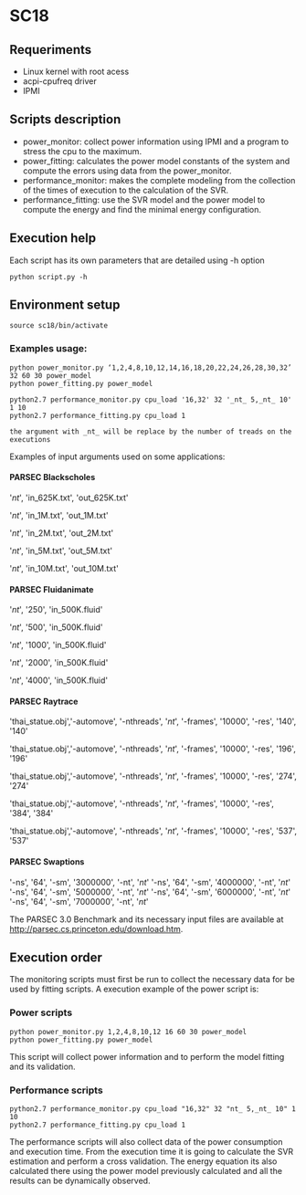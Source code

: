 # SC18

## Requeriments
* Linux kernel with root acess
* acpi-cpufreq driver
* IPMI


## Scripts description

* power_monitor: collect power information using IPMI and a program to stress the cpu to the maximum.
* power_fitting: calculates the power model constants of the system and compute the errors using data from the power_monitor.
* performance_monitor: makes the complete modeling from the collection of the times of execution to the calculation of the SVR.
* performance_fitting: use the SVR model and the power model to compute the energy and find the minimal energy configuration.

## Execution help

Each script has its own parameters that are detailed using -h option

```
python script.py -h
```

## Environment setup
```
source sc18/bin/activate
```

### Examples usage:
```
python power_monitor.py ‘1,2,4,8,10,12,14,16,18,20,22,24,26,28,30,32’ 32 60 30 power_model
python power_fitting.py power_model

python2.7 performance_monitor.py cpu_load '16,32' 32 '_nt_ 5,_nt_ 10' 1 10
python2.7 performance_fitting.py cpu_load 1

the argument with _nt_ will be replace by the number of treads on the executions
```

Examples of input arguments used on some applications:

#### PARSEC Blackscholes

'_nt_', 'in_625K.txt', 'out_625K.txt'

'_nt_', 'in_1M.txt', 'out_1M.txt'

'_nt_', 'in_2M.txt', 'out_2M.txt'

'_nt_', 'in_5M.txt', 'out_5M.txt'

'_nt_', 'in_10M.txt', 'out_10M.txt'


#### PARSEC Fluidanimate

'_nt_', '250', 'in_500K.fluid'

'_nt_', '500', 'in_500K.fluid'

'_nt_', '1000', 'in_500K.fluid'

'_nt_', '2000', 'in_500K.fluid'

'_nt_', '4000', 'in_500K.fluid'

#### PARSEC Raytrace

'thai_statue.obj','-automove', '-nthreads', '_nt_', '-frames', '10000', '-res', '140', '140'

'thai_statue.obj','-automove', '-nthreads', '_nt_', '-frames', '10000', '-res', '196', '196'

'thai_statue.obj','-automove', '-nthreads', '_nt_', '-frames', '10000', '-res', '274', '274'

'thai_statue.obj','-automove', '-nthreads', '_nt_', '-frames', '10000', '-res', '384', '384'

'thai_statue.obj','-automove', '-nthreads', '_nt_', '-frames', '10000', '-res', '537', '537'

#### PARSEC Swaptions

'-ns', '64', '-sm', '3000000', '-nt', '_nt_'
'-ns', '64', '-sm', '4000000', '-nt', '_nt_'
'-ns', '64', '-sm', '5000000', '-nt', '_nt_'
'-ns', '64', '-sm', '6000000', '-nt', '_nt_'
'-ns', '64', '-sm', '7000000', '-nt', '_nt_'

The PARSEC 3.0 Benchmark and its necessary input files are available at http://parsec.cs.princeton.edu/download.htm.

## Execution order
The monitoring scripts must first be run to collect the necessary data for be used by fitting scripts. A execution example of the power script is:

### Power scripts

```
python power_monitor.py 1,2,4,8,10,12 16 60 30 power_model
python power_fitting.py power_model
```

This script will collect power information and to perform the model fitting and its validation.

### Performance scripts
```
python2.7 performance_monitor.py cpu_load "16,32" 32 "nt_ 5,_nt_ 10" 1 10
python2.7 performance_fitting.py cpu_load 1
```

The performance scripts will also collect data of the power consumption and execution time. From the execution time it is
going to calculate the SVR estimation and perform a cross validation. The energy equation its also calculated there using
the power model previously calculated and all the results can be dynamically observed.

